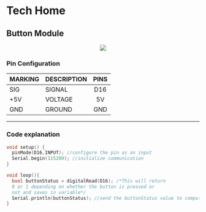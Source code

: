 # Tech Home

## Button Module

<p align="center">
<image src="push button.png">
</p>

### Pin Configuration

| MARKING | DESCRIPTION | PINS 
| -       | :-          | :-: |
| SIG     | SIGNAL      | D16 
| +5V     | VOLTAGE     | 5V 
| GND     | GROUND      | GND 

---
### Code explanation 
```C++
void setup() {
  pinMode(D16,INPUT); //configure the pin as an input
  Serial.begin(115200); //initialize communication
}

void loop(){
  bool buttonStatus = digitalRead(D16); /*This will return
  0 or 1 depending on whether the button is pressed or
  not and saves in variable*/
  Serial.println(buttonStatus); //send the buttonStatus value to computer
}
```
